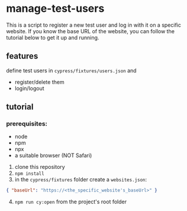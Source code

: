 # manage-test-users

This is a script to register a new test user and log in with it on a specific website.
If you know the base URL of the website, you can follow the tutorial below to get it up and running.

## features

define test users in `cypress/fixtures/users.json` and

- register/delete them
- login/logout

## tutorial

### prerequisites:

- node
- npm
- npx
- a suitable browser (NOT Safari)

1. clone this repository
2. `npm install`
3. in the `cypress/fixtures` folder create a `websites.json`:

```json
{ "baseUrl": "https://<the_specific_website's_baseUrl>" }
```

4. `npm run cy:open` from the project's root folder

